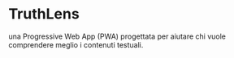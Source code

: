 # TruthLens
una Progressive Web App (PWA) progettata per aiutare chi vuole comprendere meglio i contenuti testuali.
